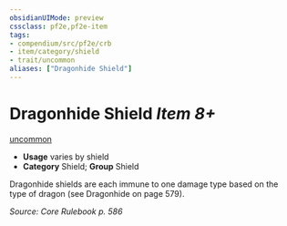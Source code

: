 ```yaml
---
obsidianUIMode: preview
cssclass: pf2e,pf2e-item
tags:
- compendium/src/pf2e/crb
- item/category/shield
- trait/uncommon
aliases: ["Dragonhide Shield"]
---
```

# Dragonhide Shield *Item 8+*  
[uncommon](/rules/traits/uncommon.md)  

- **Usage** varies by shield
- **Category** Shield; **Group** Shield 

Dragonhide shields are each immune to one damage type based on the type of dragon (see Dragonhide on page 579).

*Source: Core Rulebook p. 586*
